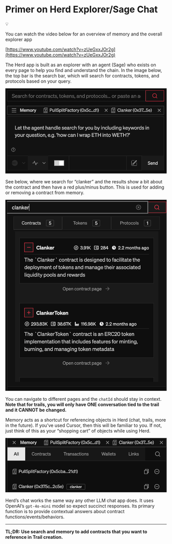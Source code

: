 # Primer on Herd Explorer/Sage Chat

<aside>
💡

You can watch the video below for an overview of memory and the overall explorer app

[https://www.youtube.com/watch?v=zUeGxxJOr2g](https://www.youtube.com/watch?v=zUeGxxJOr2g)

</aside>

The Herd app is built as an explorer with an agent (Sage) who exists on every page to help you find and understand the chain. In the image below, the top bar is the search bar, which will search for contracts, tokens, and protocols based on your query. 

![image.png](Primer%20on%20Herd%20Explorer%20Sage%20Chat%201fccc3a268808022babfce4a84500764/image.png)

See below, where we search for “clanker” and the results show a bit about the contract and then have a red plus/minus button. This is used for adding or removing a contract from memory.

![image.png](Primer%20on%20Herd%20Explorer%20Sage%20Chat%201fccc3a268808022babfce4a84500764/image%201.png)

You can navigate to different pages and the `chatId` should stay in context. **Note that for trails, you will only have ONE conversation tied to the trail and it CANNOT be changed.**

Memory acts as a shortcut for referencing objects in Herd (chat, trails, more in the future). If you’ve used Cursor, then this will be familiar to you. If not, just think of this as your “shopping cart” of objects while using Herd.

![image.png](Primer%20on%20Herd%20Explorer%20Sage%20Chat%201fccc3a268808022babfce4a84500764/image%202.png)

Herd’s chat works the same way any other LLM chat app does. It uses OpenAI’s `gpt-4o-mini` model so expect succinct responses. Its primary function is to provide contextual answers about contract functions/events/behaviors.

---

**TL;DR: Use search and memory to add contracts that you want to reference in Trail creation.**